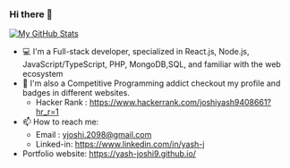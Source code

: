 ### Hi there 👋



[![My GitHub Stats](https://github-readme-stats.vercel.app/api/?username=yash-joshi9&count_private=true&theme=tokyonight&showicons=true)]()

- 💻 I'm a Full-stack developer, specialized in React.js, Node.js, JavaScript/TypeScript, PHP, MongoDB,SQL, and familiar with the web ecosystem
- 🥷 I'm also a Competitive Programming addict checkout my profile and badges in different websites. 
  * Hacker Rank : https://www.hackerrank.com/joshiyash9408661?hr_r=1 
- 📫 How to reach me: 
     * Email : yjoshi.2098@gmail.com 
     * Linked-in: https://www.linkedin.com/in/yash-j
- Portfolio website: https://yash-joshi9.github.io/
